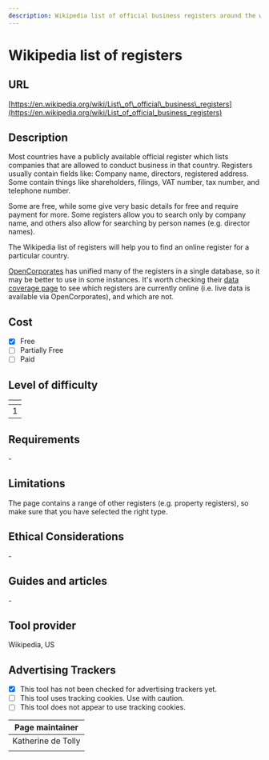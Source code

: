 ```yaml
---
description: Wikipedia list of official business registers around the world.
---
```


# Wikipedia list of registers

## URL

[https://en.wikipedia.org/wiki/List\_of\_official\_business\_registers](https://en.wikipedia.org/wiki/List_of_official_business_registers)

## Description

Most countries have a publicly available official register which lists companies that are allowed to conduct business in that country. Registers usually contain fields like: Company name, directors, registered address. Some contain things like shareholders, filings, VAT number, tax number, and telephone number.

Some are free, while some give very basic details for free and require payment for more. Some registers allow you to search only by company name, and others also allow for searching by person names (e.g. director names).

The Wikipedia list of registers will help you to find an online register for a particular country.

[OpenCorporates](https://bellingcat.gitbook.io/toolkit/more/all-tools/opencorporates) has unified many of the registers in a single database, so it may be better to use in some instances. It's worth checking their [data coverage page](https://knowledge.opencorporates.com/knowledge-base/overview/) to see which registers are currently online (i.e. live data is available via OpenCorporates), and which are not.

## Cost

* [x] Free
* [ ] Partially Free
* [ ] Paid

## Level of difficulty

<table><thead><tr><th data-type="rating" data-max="5"></th></tr></thead><tbody><tr><td>1</td></tr></tbody></table>

## Requirements

\-

## Limitations

The page contains a range of other registers (e.g. property registers), so make sure that you have selected the right type.

## Ethical Considerations

\-

## Guides and articles

\-

## Tool provider

Wikipedia, US

## Advertising Trackers

* [x] This tool has not been checked for advertising trackers yet.
* [ ] This tool uses tracking cookies. Use with caution.
* [ ] This tool does not appear to use tracking cookies.

| Page maintainer    |
| ------------------ |
| Katherine de Tolly |
|                    |
